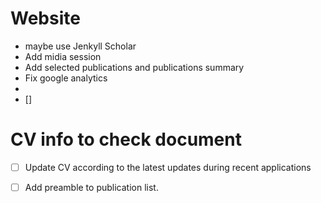 # Website
-  maybe use Jenkyll Scholar
- Add midia session
- Add selected publications and publications summary
- Fix google analytics
- 
- []



# CV info to check document
- [ ] Update CV according to the latest updates during recent applications
- [ ] Add preamble to publication list.



